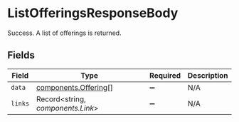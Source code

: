 # ListOfferingsResponseBody

Success. A list of offerings is returned.


## Fields

| Field                                                        | Type                                                         | Required                                                     | Description                                                  |
| ------------------------------------------------------------ | ------------------------------------------------------------ | ------------------------------------------------------------ | ------------------------------------------------------------ |
| `data`                                                       | [components.Offering](../../models/components/offering.md)[] | :heavy_minus_sign:                                           | N/A                                                          |
| `links`                                                      | Record<string, *components.Link*>                            | :heavy_minus_sign:                                           | N/A                                                          |